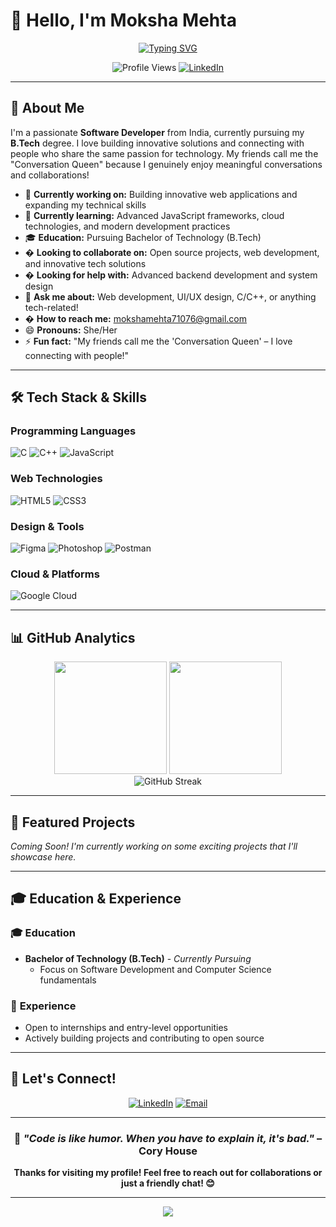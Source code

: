# 👋 Hello, I'm Moksha Mehta

<div align="center">
  
[![Typing SVG](https://readme-typing-svg.herokuapp.com?font=Fira+Code&pause=1000&color=2E9EF7&center=true&vCenter=true&width=435&lines=Software+Developer+%7C+Tech+Enthusiast;Passionate+about+Innovation;Always+Learning+New+Technologies)](https://git.io/typing-svg)

![Profile Views](https://komarev.com/ghpvc/?username=mokshamehta06&label=Profile%20views&color=0e75b6&style=for-the-badge)
[![LinkedIn](https://img.shields.io/badge/LinkedIn-Connect-blue?style=for-the-badge&logo=linkedin)](https://linkedin.com/in/moksha-mehta)

</div>

---

## 🚀 About Me

I'm a passionate **Software Developer** from India, currently pursuing my **B.Tech** degree. I love building innovative solutions and connecting with people who share the same passion for technology. My friends call me the "Conversation Queen" because I genuinely enjoy meaningful conversations and collaborations!

- 🔭 **Currently working on:** Building innovative web applications and expanding my technical skills
- 🌱 **Currently learning:** Advanced JavaScript frameworks, cloud technologies, and modern development practices
- 🎓 **Education:** Pursuing Bachelor of Technology (B.Tech)
- � **Looking to collaborate on:** Open source projects, web development, and innovative tech solutions
- � **Looking for help with:** Advanced backend development and system design
- 💬 **Ask me about:** Web development, UI/UX design, C/C++, or anything tech-related!
- � **How to reach me:** [mokshamehta71076@gmail.com](mailto:mokshamehta71076@gmail.com)
- 😄 **Pronouns:** She/Her
- ⚡ **Fun fact:** "My friends call me the 'Conversation Queen' – I love connecting with people!"

---

## 🛠️ Tech Stack & Skills

### **Programming Languages**
<p align="left">
  <img src="https://img.shields.io/badge/C-00599C?style=for-the-badge&logo=c&logoColor=white" alt="C"/>
  <img src="https://img.shields.io/badge/C++-00599C?style=for-the-badge&logo=c%2B%2B&logoColor=white" alt="C++"/>
  <img src="https://img.shields.io/badge/JavaScript-F7DF1E?style=for-the-badge&logo=javascript&logoColor=black" alt="JavaScript"/>
</p>

### **Web Technologies**
<p align="left">
  <img src="https://img.shields.io/badge/HTML5-E34F26?style=for-the-badge&logo=html5&logoColor=white" alt="HTML5"/>
  <img src="https://img.shields.io/badge/CSS3-1572B6?style=for-the-badge&logo=css3&logoColor=white" alt="CSS3"/>
</p>

### **Design & Tools**
<p align="left">
  <img src="https://img.shields.io/badge/Figma-F24E1E?style=for-the-badge&logo=figma&logoColor=white" alt="Figma"/>
  <img src="https://img.shields.io/badge/Adobe%20Photoshop-31A8FF?style=for-the-badge&logo=Adobe%20Photoshop&logoColor=black" alt="Photoshop"/>
  <img src="https://img.shields.io/badge/Postman-FF6C37?style=for-the-badge&logo=postman&logoColor=white" alt="Postman"/>
</p>

### **Cloud & Platforms**
<p align="left">
  <img src="https://img.shields.io/badge/Google_Cloud-4285F4?style=for-the-badge&logo=google-cloud&logoColor=white" alt="Google Cloud"/>
</p>

---

## 📊 GitHub Analytics

<div align="center">
  <img height="180em" src="https://github-readme-stats.vercel.app/api?username=mokshamehta06&show_icons=true&theme=tokyonight&include_all_commits=true&count_private=true"/>
  <img height="180em" src="https://github-readme-stats.vercel.app/api/top-langs/?username=mokshamehta06&layout=compact&langs_count=8&theme=tokyonight"/>
</div>

<div align="center">
  <img src="https://github-readme-streak-stats.herokuapp.com/?user=mokshamehta06&theme=tokyonight" alt="GitHub Streak"/>
</div>

---

## 🎯 Featured Projects

*Coming Soon! I'm currently working on some exciting projects that I'll showcase here.*

<!-- 
### 🌟 Project Name
Brief description of your project
- **Tech Stack:** List technologies used
- **Features:** Key features
- **Links:** [Live Demo](link) | [Repository](link)
-->

---

## 🎓 Education & Experience

### 🎓 **Education**
- **Bachelor of Technology (B.Tech)** - *Currently Pursuing*
  - Focus on Software Development and Computer Science fundamentals

### 💼 **Experience**
- Open to internships and entry-level opportunities
- Actively building projects and contributing to open source

---

## 🤝 Let's Connect!

<div align="center">

[![LinkedIn](https://img.shields.io/badge/LinkedIn-0077B5?style=for-the-badge&logo=linkedin&logoColor=white)](https://linkedin.com/in/moksha-mehta)
[![Email](https://img.shields.io/badge/Email-D14836?style=for-the-badge&logo=gmail&logoColor=white)](mailto:mokshamehta71076@gmail.com)

</div>

---

<div align="center">
  
### 💭 *"Code is like humor. When you have to explain it, it's bad."* – Cory House

**Thanks for visiting my profile! Feel free to reach out for collaborations or just a friendly chat! 😊**

</div>

---

<div align="center">
  <img src="https://capsule-render.vercel.app/api?type=waving&color=gradient&height=100&section=footer"/>
</div>
